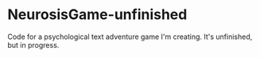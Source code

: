 # NeurosisGame-unfinished
Code for a psychological text adventure game I'm creating. It's unfinished, but in progress.
